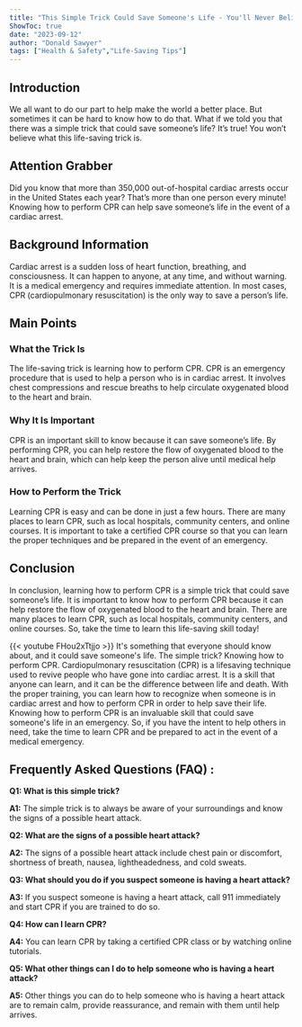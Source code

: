 ```yaml
---
title: "This Simple Trick Could Save Someone's Life - You'll Never Believe What It Is!"
ShowToc: true 
date: "2023-09-12"
author: "Donald Sawyer" 
tags: ["Health & Safety","Life-Saving Tips"]
---
```

## Introduction 
We all want to do our part to help make the world a better place. But sometimes it can be hard to know how to do that. What if we told you that there was a simple trick that could save someone’s life? It’s true! You won’t believe what this life-saving trick is. 

## Attention Grabber 
Did you know that more than 350,000 out-of-hospital cardiac arrests occur in the United States each year? That’s more than one person every minute! Knowing how to perform CPR can help save someone’s life in the event of a cardiac arrest. 

## Background Information 
Cardiac arrest is a sudden loss of heart function, breathing, and consciousness. It can happen to anyone, at any time, and without warning. It is a medical emergency and requires immediate attention. In most cases, CPR (cardiopulmonary resuscitation) is the only way to save a person’s life. 

## Main Points 
### What the Trick Is 
The life-saving trick is learning how to perform CPR. CPR is an emergency procedure that is used to help a person who is in cardiac arrest. It involves chest compressions and rescue breaths to help circulate oxygenated blood to the heart and brain. 

### Why It Is Important 
CPR is an important skill to know because it can save someone’s life. By performing CPR, you can help restore the flow of oxygenated blood to the heart and brain, which can help keep the person alive until medical help arrives. 

### How to Perform the Trick 
Learning CPR is easy and can be done in just a few hours. There are many places to learn CPR, such as local hospitals, community centers, and online courses. It is important to take a certified CPR course so that you can learn the proper techniques and be prepared in the event of an emergency. 

## Conclusion 
In conclusion, learning how to perform CPR is a simple trick that could save someone’s life. It is important to know how to perform CPR because it can help restore the flow of oxygenated blood to the heart and brain. There are many places to learn CPR, such as local hospitals, community centers, and online courses. So, take the time to learn this life-saving skill today!

{{< youtube FHou2xTtjjo >}} 
It's something that everyone should know about, and it could save someone's life. The simple trick? Knowing how to perform CPR. Cardiopulmonary resuscitation (CPR) is a lifesaving technique used to revive people who have gone into cardiac arrest. It is a skill that anyone can learn, and it can be the difference between life and death. With the proper training, you can learn how to recognize when someone is in cardiac arrest and how to perform CPR in order to help save their life. Knowing how to perform CPR is an invaluable skill that could save someone's life in an emergency. So, if you have the intent to help others in need, take the time to learn CPR and be prepared to act in the event of a medical emergency.

## Frequently Asked Questions (FAQ) :
**Q1: What is this simple trick?**

**A1:** The simple trick is to always be aware of your surroundings and know the signs of a possible heart attack.

**Q2: What are the signs of a possible heart attack?**

**A2:** The signs of a possible heart attack include chest pain or discomfort, shortness of breath, nausea, lightheadedness, and cold sweats.

**Q3: What should you do if you suspect someone is having a heart attack?**

**A3:** If you suspect someone is having a heart attack, call 911 immediately and start CPR if you are trained to do so.

**Q4: How can I learn CPR?**

**A4:** You can learn CPR by taking a certified CPR class or by watching online tutorials.

**Q5: What other things can I do to help someone who is having a heart attack?**

**A5:** Other things you can do to help someone who is having a heart attack are to remain calm, provide reassurance, and remain with them until help arrives.





